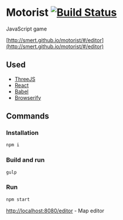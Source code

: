 # Motorist [![Build Status](http://img.shields.io/travis/Smert/motorist.svg?style=flat)](https://travis-ci.org/Smert/motorist)

JavaScript game

[http://smert.github.io/motorist/#/editor](http://smert.github.io/motorist/#/editor)

## Used

* [ThreeJS](http://threejs.org/)
* [React](http://facebook.github.io/react/)
* [Babel](https://babeljs.io/)
* [Browserify](http://browserify.org/)

## Commands

### Installation

```sh
npm i
```

### Build and run

```sh
gulp
```

### Run

```sh
npm start
```

[http://localhost:8080/editor](http://localhost:8080/editor) - Map editor
